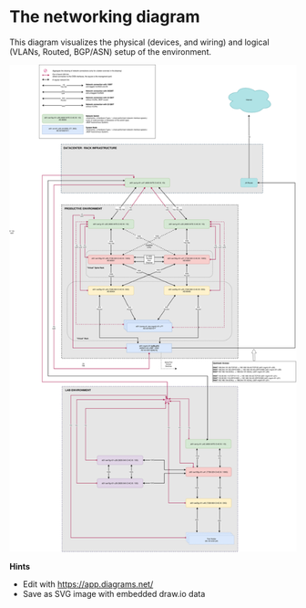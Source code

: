 # The networking diagram

This diagram visualizes the physical (devices, and wiring) and logical (VLANs, Routed, BGP/ASN) setup of the environment.

![The network connections/associations](assets/Network_Setup.drawio.svg)

**Hints**


* Edit with https://app.diagrams.net/
* Save as SVG image with embedded draw.io data


